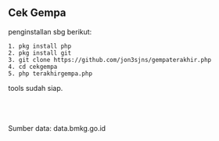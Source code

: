 <h2>Cek Gempa</h2>
penginstallan sbg berikut:<br>

```
1. pkg install php 
2. pkg install git 
3. git clone https://github.com/jon3sjns/gempaterakhir.php 
4. cd cekgempa 
5. php terakhirgempa.php 
```
tools sudah siap.<br>
<br>
<br>
<br>
<p>Sumber data: data.bmkg.go.id</p>
